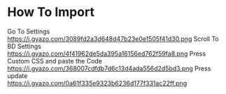 # How To Import
Go To Settings                          
https://i.gyazo.com/3089fd2a3d648d47b23e0e1505f41d30.png
Scroll To BD Settings                          
https://i.gyazo.com/4f41962de5da395a16156ed762f59fa8.png
Press Custom CSS and paste the Code                          
https://i.gyazo.com/368007cdfdb7d6c13d4ada556d2d5bd3.png
Press update                          
https://i.gyazo.com/0a61f335e9323b6236d177f331ac22ff.png
